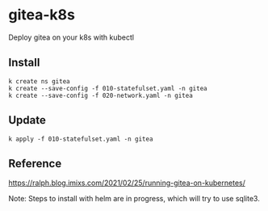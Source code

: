 # gitea-k8s
Deploy gitea on your k8s with kubectl

## Install
```
k create ns gitea
k create --save-config -f 010-statefulset.yaml -n gitea
k create --save-config -f 020-network.yaml -n gitea
```
## Update
```
k apply -f 010-statefulset.yaml -n gitea
```


## Reference
https://ralph.blog.imixs.com/2021/02/25/running-gitea-on-kubernetes/

Note: Steps to install with helm are in progress, which will try to use sqlite3.